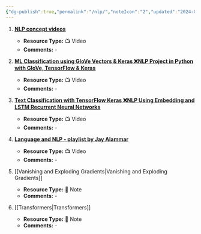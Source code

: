 ```yaml
---
{"dg-publish":true,"permalink":"/nlp/","noteIcon":"2","updated":"2024-05-22T13:58:02.104+05:30"}
---
```



1. [**NLP concept videos**](https://www.youtube.com/playlist?list=PLZoTAELRMXVMdJ5sqbCK2LiM0HhQVWNzm)
   - **Resource Type:** 📺 Video
   - **Comments:** -

2. [**ML Classification using GloVe Vectors & Keras ❌NLP Project in Python with GloVe, TensorFlow & Keras**](https://www.youtube.com/watch?v=Qsmn9pL5kcU&list=PLasd6OSjN2oK4nLzXk7isXA9IjBKB4hdB&index=4)
   - **Resource Type:** 📺 Video
   - **Comments:** -

3. [**Text Classification with TensorFlow Keras ❌NLP Using Embedding and LSTM Recurrent Neural Networks**](https://www.youtube.com/watch?v=j7EB7yeySDw&list=PLasd6OSjN2oK4nLzXk7isXA9IjBKB4hdB&index=5)
   - **Resource Type:** 📺 Video
   - **Comments:** -

4. [**Language and NLP - playlist by Jay Alammar**](https://www.youtube.com/playlist?list=PLTx9yCaDlo1UlgZiSgEjq86Zvbo2yC87d)
   - **Resource Type:** 📺 Video
   - **Comments:** -

5. [[Vanishing and Exploding Gradients\|Vanishing and Exploding Gradients]]
   - **Resource Type:** 🔗 Note
   - **Comments:** -

6. [[Transformers\|Transformers]]
   - **Resource Type:** 🔗 Note
   - **Comments:** -

